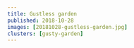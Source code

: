 ```yaml
---
title: Gustless garden
published: 2018-10-28
images: [20181028-gustless-garden.jpg]
clusters: [gusty-garden]
---
```

